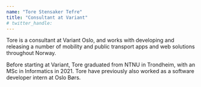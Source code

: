 ```yaml
---
name: "Tore Stensaker Tefre"
title: "Consultant at Variant"
# twitter_handle: 
---
```

Tore is a consultant at Variant Oslo, and works with developing and releasing a number of mobility and public transport apps and web solutions throughout Norway. 

Before starting at Variant, Tore graduated from NTNU in Trondheim, with an MSc in Informatics in 2021. Tore have previously also worked as a software developer intern at Oslo Børs.
